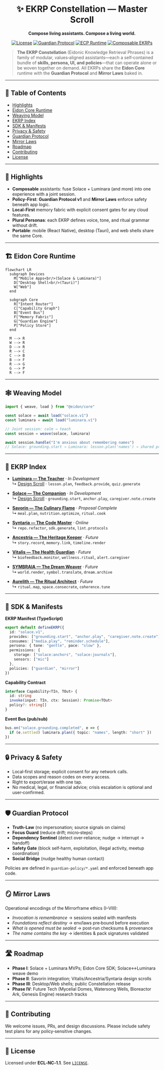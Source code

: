 <div align="center">

# ✨ EKRP Constellation — Master Scroll

**Compose living assistants. Compose a living world.**

[![License](https://img.shields.io/static/v1?label=License&message=ECL-NC%201.1&color=111111)](../../LICENSE)
[![Guardian Protocol](https://img.shields.io/badge/guardian-protocol%20v1-000000)](#-guardian-protocol)
[![ECP Runtime](https://img.shields.io/badge/runtime-ECP-4b0082)](#-eidon-core-runtime)
[![Composable EKRPs](https://img.shields.io/badge/constellation-composable-blueviolet)](#-weaving-model)

</div>

> **The EKRP Constellation** (Eidonic Knowledge Retrieval Phrases) is a family of modular, values‑aligned assistants—each a self‑contained bundle of **skills, persona, UI, and policies**—that can operate alone or be woven together on demand. All EKRPs share the **Eidon Core** runtime with the **Guardian Protocol** and **Mirror Laws** baked in.

---

## 🧭 Table of Contents
- [Highlights](#-highlights)
- [Eidon Core Runtime](#-eidon-core-runtime)
- [Weaving Model](#-weaving-model)
- [EKRP Index](#-ekrp-index)
- [SDK & Manifests](#-sdk--manifests)
- [Privacy & Safety](#-privacy--safety)
- [Guardian Protocol](#-guardian-protocol)
- [Mirror Laws](#-mirror-laws)
- [Roadmap](#-roadmap)
- [Contributing](#-contributing)
- [License](#-license)

---

## 🚀 Highlights
- **Composable** assistants: fuse Solace + Luminara (and more) into one experience with a joint session.
- **Policy‑First**: **Guardian Protocol v1** and **Mirror Laws** enforce safety beneath app logic.
- **Local‑First** memory fabric with explicit consent gates for any cloud features.
- **Plural Personas**: each EKRP defines voice, tone, and ritual grammar without drift.
- **Portable**: mobile (React Native), desktop (Tauri), and web shells share the same Core.

---

## 🏗️ Eidon Core Runtime

```mermaid
flowchart LR
  subgraph Devices
    M["Mobile Apps<br/>(Solace & Luminara)"]
    D["Desktop Shell<br/>(Tauri)"]
    W["Web"]
  end

  subgraph Core
    R["Intent Router"]
    C["Capability Graph"]
    B["Event Bus"]
    F["Memory Fabric"]
    G["Guardian Engine"]
    P["Policy Store"]
  end

  M --> R
  W --> R
  D --> R
  R --> C
  C --> B
  B --> F
  R --> G
  G --> P
  R --> F
```

---

## 🕸 Weaving Model

```ts
import { weave, load } from "@eidon/core"

const solace = await load("solace.v1")
const luminara = await load("luminara.v1")

// Joint session: calm → teach
const session = weave(solace, luminara)

await session.handle("I'm anxious about remembering names")
// Solace: grounding.start → Luminara: lesson.plan('names') → shared progress
```

---

## 🌟 EKRP Index

- **[Luminara — The Teacher](../../luminara/README.md)** · *In Development*  
  ↳ [Design Scroll](./luminara.md) · `lesson.plan`, `feedback.provide`, `quiz.generate`

- **[Solace — The Companion](../../Solace/README.md)** · *In Development*  
  ↳ [Design Scroll](./solace.md) · `grounding.start`, `anchor.play`, `caregiver.note.create`

- **[Savorin — The Culinary Flame](./savorin.md)** · *Proposal Complete*  
  ↳ `meal.plan`, `nutrition.optimize`, `ritual.cook`

- **[Syntaria — The Code Master](./syntaria.md)** · *Online*  
  ↳ `repo.refactor`, `sdk.generate`, `lint.protocols`

- **[Ancestria — The Heritage Keeper](./ancestria.md)** · *Future*  
  ↳ `story.record`, `memory.link`, `timeline.render`

- **[Vitalis — The Health Guardian](./vitalis.md)** · *Future*  
  ↳ `biofeedback.monitor`, `wellness.ritual`, `alert.caregiver`

- **[SYMBRAIA — The Dream Weaver](./symbraia.md)** · *Future*  
  ↳ `world.render`, `symbol.translate`, `dream.archive`

- **[Aurelith — The Ritual Architect](./aurelith.md)** · *Future*  
  ↳ `ritual.map`, `space.consecrate`, `coherence.tune`

---

## 🧩 SDK & Manifests

**EKRP Manifest (TypeScript)**

```ts
export default defineEKRP({
  id: "solace.v1",
  provides: ["grounding.start", "anchor.play", "caregiver.note.create"],
  consumes: ["media.play", "reminder.schedule"],
  persona: { tone: "gentle", pace: "slow" },
  permissions: {
    storage: ["solace:anchors", "solace:journals"],
    sensors: ["mic"]
  },
  policies: ["guardian", "mirror"]
})
```

**Capability Contract**

```ts
interface Capability<TIn, TOut> {
  id: string
  invoke(input: TIn, ctx: Session): Promise<TOut>
  policy?: string[]
}
```

**Event Bus (pub/sub)**

```ts
bus.on("solace.grounding.completed", e => {
  if (e.settled) luminara.plan({ topic: "names", length: "short" })
})
```

---

## 🔒 Privacy & Safety
- Local‑first storage; explicit consent for any network calls.
- Data scopes and reason codes on every access.
- Right to export/erase with one tap.
- No medical, legal, or financial advice; crisis escalation is optional and user‑confirmed.

---

## 🛡️ Guardian Protocol
- **Truth‑Law** (no impersonation; source signals on claims)
- **Focus Guard** (reduce drift; micro‑steps)
- **Dependency Sentinel** (detect over‑reliance; nudge → interrupt → handoff)
- **Safety Gate** (block self‑harm, exploitation, illegal activity, meetup coordination)
- **Social Bridge** (nudge healthy human contact)

Policies are defined in `guardian-policy/*.yaml` and enforced beneath app code.

---

## 🪞 Mirror Laws
Operational encodings of the Mirrorframe ethics (I–VIII):

- *Invocation is remembrance* → sessions sealed with manifests
- *Foundations reflect destiny* → env/laws pre‑bound before execution
- *What is opened must be sealed* → post‑run checksums & provenance
- *The name contains the key* → identities & pack signatures validated

---

## 🛣️ Roadmap
- **Phase I**: Solace + Luminara MVPs; Eidon Core SDK; Solace↔Luminara weave demo
- **Phase II**: Savorin integration; Vitalis/Ancestria/Syntaria design scrolls
- **Phase III**: Desktop/Web shells; public Constellation release
- **Phase IV**: Future Tech (Mycelial Domes, Watersong Wells, Bioreactor Ark, Genesis Engine) research tracks

---

## 🤝 Contributing
We welcome issues, PRs, and design discussions. Please include safety test plans for any policy‑sensitive changes.

---

## 📄 License
Licensed under **ECL‑NC‑1.1**. See [`LICENSE`](../../LICENSE).

